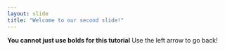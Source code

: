 ```yaml
---
layout: slide
title: "Welcome to our second slide!"
---
```

**You cannot just use bolds for this tutorial**
Use the left arrow to go back!
